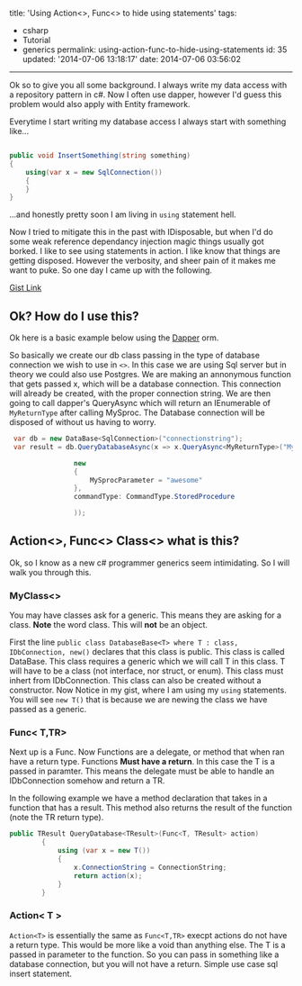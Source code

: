 title: 'Using Action<>, Func<> to hide using statements'
tags:

  - csharp
  - Tutorial
  - generics
permalink: using-action-func-to-hide-using-statements
id: 35
updated: '2014-07-06 13:18:17'
date: 2014-07-06 03:56:02
---

Ok so to give you all some background. I always write my data access with a repository pattern in c#. Now I often use dapper, however I'd guess this problem would also apply with Entity framework.
<!-- more -->
Everytime I start writing my database access I always start with something like...

```csharp

public void InsertSomething(string something)
{
	using(var x = new SqlConnection())
    {
    }
}


```

...and honestly pretty soon I am living in `using` statement hell.

Now I tried to mitigate this in the past with IDisposable, but when I'd do some weak reference dependancy injection magic things usually got borked. I like to see using statements in action. I like know that things are getting disposed. However the verbosity, and sheer pain of it makes me want to puke. So one day I came up with the following.


<script src="https://gist.github.com/TerribleDev/f248f559dd89c8dc4b42.js"></script>
[Gist Link](https://gist.github.com/f248f559dd89c8dc4b42.git)

## Ok? How do I use this?

Ok here is a basic example below using the [Dapper](https://code.google.com/p/dapper-dot-net/) orm.

So basically we create our db class passing in the type of database connection we wish to use in `<>`. In this case we are using Sql server but in theory we could also use Postgres. We are making an annonymous function that gets passed x, which will be a database connection. This connection will already be created, with the proper connection string. We are then going to call dapper's QueryAsync which will return an IEnumerable of `MyReturnType` after calling MySproc. The Database connection will be disposed of without us having to worry.

```csharp
 var db = new DataBase<SqlConnection>("connectionstring");
 var result = db.QueryDatabaseAsync(x => x.QueryAsync<MyReturnType>("MySproc",

                new
                {
                    MySprocParameter = "awesome"
                },
                commandType: CommandType.StoredProcedure

                ));


```

## Action<>, Func<> Class<> what is this?

Ok, so I know as a new c# programmer generics seem intimidating. So I will walk you through this.

### MyClass<>

You may have classes ask for a generic. This means they are asking for a class. **Note** the word class. This will **not** be an object.

First the line `public class DatabaseBase<T> where T : class, IDbConnection, new()` declares that this class is public. This class is called DataBase. This class requires a generic which we will call T in this class. T will have to be a class (not interface, nor struct, or enum). This class must inhert from IDbConnection. This class can also be created without a constructor. Now Notice in my gist, where I am using my `using` statements. You will see `new T()` that is because we are newing the class we have passed as a generic.

### Func< T,TR>

Next up is a Func. Now Functions are a delegate, or method that when ran have a return type. Functions **Must have a return**. In this case the T is a passed in paramter. This means the delegate must be able to handle an IDbConnection somehow and return a TR.

In the following example we have a method declaration that takes in a function that has a result. This method also returns the result of the function (note the TR return type).

```csharp
public TResult QueryDatabase<TResult>(Func<T, TResult> action)
        {
            using (var x = new T())
            {
                x.ConnectionString = ConnectionString;
                return action(x);
            }
        }
```

### Action< T >

`Action<T>` is essentially the same as `Func<T,TR>` execpt actions do not have a return type. This would be more like a void than anything else. The T is a passed in parameter to the function. So you can pass in something like a database connection, but you will not have a return. Simple use case sql insert statement.

